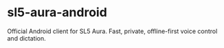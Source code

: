 # sl5-aura-android
Official Android client for SL5 Aura. Fast, private, offline-first voice control and dictation.
